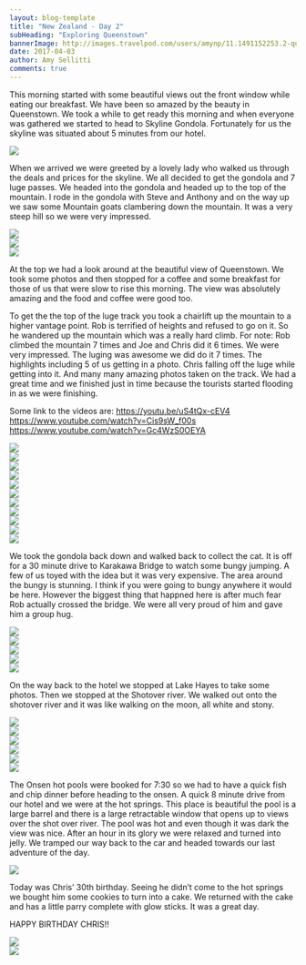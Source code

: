 ```yaml
---
layout: blog-template
title: "New Zealand - Day 2"
subHeading: "Exploring Queenstown"
bannerImage: http://images.travelpod.com/users/amynp/11.1491152253.2-queenstown.jpg
date: 2017-04-03
author: Amy Sellitti
comments: true
---
```

This morning started with some beautiful views out the front window while eating our breakfast. We have been so amazed by the beauty in Queenstown. We took a while to get ready this morning and when everyone was gathered we started to head to Skyline Gondola. Fortunately for us the skyline was situated about 5 minutes from our hotel. 

<div class="center-image"><img src="http://images.travelpod.com/users/amynp/11.1491250715.morning-view.jpg" /></div>

When we arrived we were greeted by a lovely lady who walked us through the deals and prices for the skyline. We all decided to get the gondola and 7 luge passes. We headed into the gondola and headed up to the top of the mountain.  I rode in the gondola with Steve and Anthony and on the way up we saw some Mountain goats clambering down the mountain. It was a very steep hill so we were very impressed.  

<div class="center-image"><img src="http://images.travelpod.com/users/amynp/11.1491250715.view-up.jpg" /></div>
<div class="center-image"><img src="http://images.travelpod.com/users/amynp/11.1491250715.view-from-top.jpg" /></div>
<div class="center-image"><img src="http://images.travelpod.com/users/amynp/11.1491250715.cable-car.jpg" /></div>

At the top we had a look around at the beautiful view of Queenstown. We took some photos and then stopped for a coffee and some breakfast for those of us that were slow to rise this morning. The view was absolutely amazing and the food and coffee were good too. 

To get the the top of the luge track you took a chairlift up the mountain to a higher vantage point. Rob is terrified of heights and refused to go on it. So he wandered up the mountain which was a really hard climb. For note: Rob climbed the mountain 7 times and Joe and Chris did it 6 times. We were very impressed.  The luging was awesome we did do it 7 times. The highlights including 5 of us getting in a photo. Chris falling off the luge while getting into it.  And many many amazing photos taken on the track.  We had a great time and we finished just in time because the tourists started flooding in as we were finishing.

Some link to the videos are:
https://youtu.be/uS4tQx-cEV4
https://www.youtube.com/watch?v=Cis9sW_f00s
https://www.youtube.com/watch?v=Gc4WzS0OEYA

<div class="center-image"><img src="http://images.travelpod.com/users/amynp/11.1491250715.1-made-of-jelly.jpg" /></div>
<div class="center-image"><img src="http://images.travelpod.com/users/amynp/11.1491250715.1-view-from-top.jpg" /></div>
<div class="center-image"><img src="http://images.travelpod.com/users/amynp/11.1491250715.us-at-top.jpg" /></div>
<div class="center-image"><img src="http://images.travelpod.com/users/amynp/11.1491250715.river.jpg" /></div>
<div class="center-image"><img src="http://images.travelpod.com/users/amynp/11.1491250715.luge.jpg" /></div>
<div class="center-image"><img src="http://images.travelpod.com/users/amynp/11.1491250715.ready-for-luge.jpg" /></div>
<div class="center-image"><img src="http://images.travelpod.com/users/amynp/11.1491250715.me-at-top.jpg" /></div>
<div class="center-image"><img src="http://images.travelpod.com/users/amynp/11.1491250715.luge-time.jpg" /></div>
<div class="center-image"><img src="http://images.travelpod.com/users/amynp/11.1491250715.chairlift-up.jpg" /></div>
<div class="center-image"><img src="http://images.travelpod.com/users/amynp/11.1491250715.best-photo.jpg" /></div>
<div class="center-image"><img src="http://images.travelpod.com/users/amynp/11.1491250715.more-luge.jpg" /></div>

We took the gondola back down and walked back to collect the cat. It is off for a 30 minute drive to Karakawa Bridge to watch some bungy jumping. A few of us toyed with the idea but it was very expensive. The area around the bungy is stunning. I think if you were going to bungy anywhere it would be here. However the biggest thing that happned here is after much fear Rob actually crossed the bridge. We were all very proud of him and gave him a group hug. 

<div class="center-image"><img src="http://images.travelpod.com/users/amynp/11.1491250715.bungy-bridge.jpg" /></div>
<div class="center-image"><img src="http://images.travelpod.com/users/amynp/11.1491250715.bungy-bridge.jpg" /></div>
<div class="center-image"><img src="http://images.travelpod.com/users/amynp/11.1491250715.bridge.jpg" /></div>
<div class="center-image"><img src="http://images.travelpod.com/users/amynp/11.1491250715.1-bridge.jpg" /></div>
<div class="center-image"><img src="http://images.travelpod.com/users/amynp/11.1491250715.2-bridge.jpg" /></div>


On the way back to the hotel we stopped at Lake Hayes to take some photos. Then we stopped at the Shotover river. We walked out onto the shotover river and it was like walking on the moon, all white and stony. 

<div class="center-image"><img src="http://images.travelpod.com/users/amynp/11.1491250715.lake-hayes.jpg" /></div>
<div class="center-image"><img src="http://images.travelpod.com/users/amynp/11.1491250715.joe-and-drone.jpg" /></div>
<div class="center-image"><img src="http://images.travelpod.com/users/amynp/11.1491250715.joe-and-the-drone.jpg" /></div>
<div class="center-image"><img src="http://images.travelpod.com/users/amynp/11.1491250715.2-river.jpg" /></div>
<div class="center-image"><img src="http://images.travelpod.com/users/amynp/11.1491250715.rainbow.jpg" /></div>
<div class="center-image"><img src="http://images.travelpod.com/users/amynp/11.1491250715.3-river.jpg" /></div>

The Onsen hot pools were booked for 7:30 so we had to have a quick fish and chip dinner before heading to the onsen. A quick 8 minute drive from our hotel and we were at the hot springs. This place is beautiful the pool is a large barrel and there is a large retractable window that opens up to views over the shot over river. The pool was hot and even though it was dark the view was nice. After an hour in its glory we were relaxed and turned into jelly. We tramped our way back to the car and headed towards our last adventure of the day. 

<div class="center-image"><img src="http://images.travelpod.com/users/amynp/11.1491250715.hot-pool.jpg" /></div>

Today was Chris’ 30th birthday. Seeing he didn’t come to the hot springs we bought him some cookies to turn into a cake. We returned with the cake and has a little parry complete with glow sticks. It was a great day.

HAPPY BIRTHDAY CHRIS!!

<div class="center-image"><img src="http://images.travelpod.com/users/amynp/11.1491250715.cookie-cake.jpg" /></div>
<div class="center-image"><img src="http://images.travelpod.com/users/amynp/11.1491250715.dr-strange.jpg" /></div>
